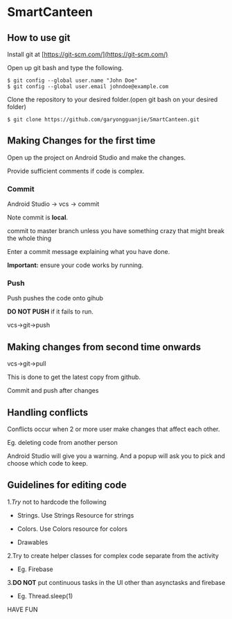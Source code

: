 # SmartCanteen
## How to use git


Install git at [https://git-scm.com/](https://git-scm.com/)

Open up git bash and type the following.
```
$ git config --global user.name "John Doe"
$ git config --global user.email johndoe@example.com
```

Clone the repository to your desired folder.(open git bash on your desired folder)

```
$ git clone https://github.com/garyongguanjie/SmartCanteen.git
```

## Making Changes for the first time
Open up the project on Android Studio and make the changes.

Provide sufficient comments if code is complex.

### Commit

Android Studio -> vcs -> commit 

Note commit is **local**.

commit to master branch unless you have something crazy that might break the whole thing

Enter a commit message explaining what you have done.


**Important:** ensure your code works by running.

### Push

Push pushes the code onto gihub

**DO NOT PUSH** if it fails to run.

vcs->git->push

## Making changes from second time onwards

vcs->git->pull 

This is done to get the latest copy from github.

Commit and push after changes

## Handling conflicts

Conflicts occur when 2 or more user make changes that affect each other.

Eg. deleting code from another person

Android Studio will give you a warning. And a popup will ask you to pick and choose which code to keep.

## Guidelines for editing code

1.*Try* not to hardcode the following
  
  * Strings. Use Strings Resource for strings
  
  * Colors. Use Colors resource for colors
  
  * Drawables
  
2.Try to create helper classes for complex code separate from the activity
  * Eg. Firebase

3.**DO NOT** put continuous tasks in the UI other than asynctasks and firebase
  * Eg. Thread.sleep(1)
  
  
  HAVE FUN







